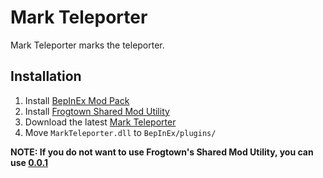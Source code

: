 # Mark Teleporter

Mark Teleporter marks the teleporter.

## Installation

1. Install [BepInEx Mod Pack](https://thunderstore.io/package/bbepis/BepInExPack/)
2. Install [Frogtown Shared Mod Utility](https://thunderstore.io/package/ToyDragon/SharedModLibrary/)
3. Download the latest [Mark Teleporter](https://thunderstore.io/package/OrangutanGaming/MarkTeleporter/)
4. Move `MarkTeleporter.dll` to `BepInEx/plugins/`

**NOTE: If you do not want to use Frogtown's Shared Mod Utility, you can use [0.0.1](https://thunderstore.io/package/download/OrangutanGaming/MarkTeleporter/0.0.1)**
